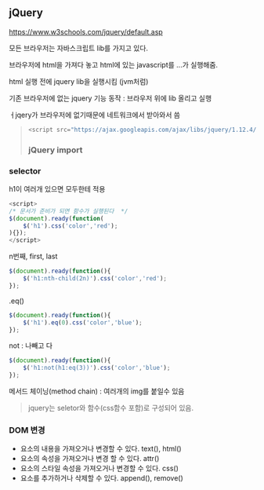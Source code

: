 ## jQuery

<https://www.w3schools.com/jquery/default.asp>

모든 브라우저는 자바스크립트 lib를 가지고 있다.

브라우저에 html을 가져다 놓고 html에 있는 javascript를 ...가 실행해줌.

html 실행 전에 jquery lib을 실행시킴 (jvm처럼)

기존 브라우저에 없는 jquery 기능 동작 : 브라우저 위에 lib 올리고 실행

ㅓjqery가 브라우저에 없기때문에 네트워크에서 받아와서 씀



> ``` javascript
> <script src="https://ajax.googleapis.com/ajax/libs/jquery/1.12.4/jquery.min.js"></script>
> ```
>
> ### jQuery import

### selector

h1이 여러개 있으면 모두한테 적용

``` javascript
<script>
/* 문서가 준비가 되면 함수가 실행된다  */
$(document).ready(function(
	$('h1').css('color','red');
){});
</script>
```

n번째, first, last

``` javascript
$(document).ready(function(){
	$('h1:nth-child(2n)').css('color','red');
});
```

.eq()

```javascript
$(document).ready(function(){
	$('h1').eq(0).css('color','blue');
});
```

not : 나빼고 다

```javascript
$(document).ready(function(){ 
	$('h1:not(h1:eq(3))').css('color','blue');
});
```





메서드 체이닝(method chain) : 여러개의 img를 붙일수 있음



> jquery는 seletor와 함수(css함수 포함)로 구성되어 있음. 

### DOM 변경

- 요소의 내용을 가져오거나 변경할 수 있다. text(), html()
- 요소의 속성을 가져오거나 변경 할 수 있다. attr()
- 요소의 스타일 속성을 가져오거나 변경할 수 있다. css()
- 요소를 추가하거나 삭제할 수 있다. append(), remove()

